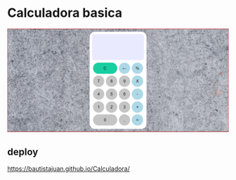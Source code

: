 # Calculadora basica

![Captura](./src/img/desing-desktop.png)

## deploy
 https://bautistajuan.github.io/Calculadora/
